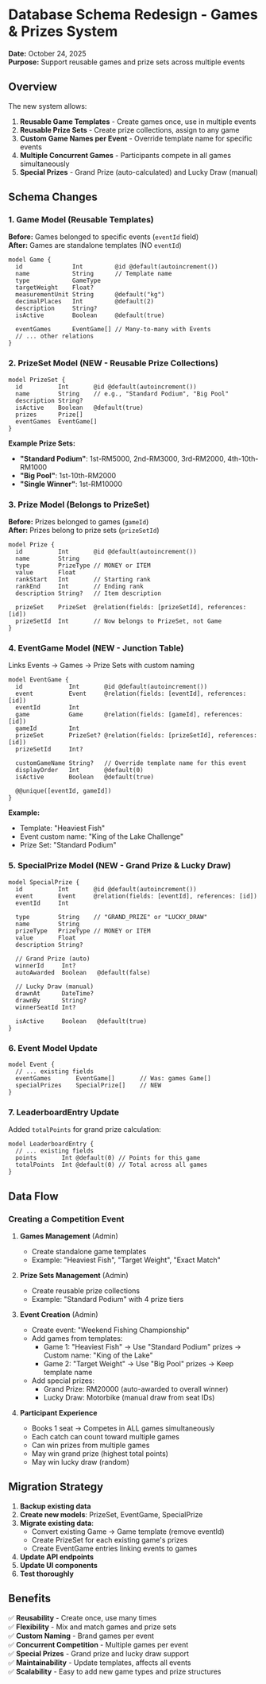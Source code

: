 # Database Schema Redesign - Games & Prizes System

**Date:** October 24, 2025  
**Purpose:** Support reusable games and prize sets across multiple events

## Overview

The new system allows:
1. **Reusable Game Templates** - Create games once, use in multiple events
2. **Reusable Prize Sets** - Create prize collections, assign to any game
3. **Custom Game Names per Event** - Override template name for specific events
4. **Multiple Concurrent Games** - Participants compete in all games simultaneously
5. **Special Prizes** - Grand Prize (auto-calculated) and Lucky Draw (manual)

## Schema Changes

### 1. Game Model (Reusable Templates)
**Before:** Games belonged to specific events (`eventId` field)  
**After:** Games are standalone templates (NO `eventId`)

```prisma
model Game {
  id              Int         @id @default(autoincrement())
  name            String      // Template name
  type            GameType
  targetWeight    Float?
  measurementUnit String      @default("kg")
  decimalPlaces   Int         @default(2)
  description     String?
  isActive        Boolean     @default(true)
  
  eventGames      EventGame[] // Many-to-many with Events
  // ... other relations
}
```

### 2. PrizeSet Model (NEW - Reusable Prize Collections)
```prisma
model PrizeSet {
  id          Int       @id @default(autoincrement())
  name        String    // e.g., "Standard Podium", "Big Pool"
  description String?
  isActive    Boolean   @default(true)
  prizes      Prize[]
  eventGames  EventGame[]
}
```

**Example Prize Sets:**
- **"Standard Podium"**: 1st-RM5000, 2nd-RM3000, 3rd-RM2000, 4th-10th-RM1000
- **"Big Pool"**: 1st-10th-RM2000
- **"Single Winner"**: 1st-RM10000

### 3. Prize Model (Belongs to PrizeSet)
**Before:** Prizes belonged to games (`gameId`)  
**After:** Prizes belong to prize sets (`prizeSetId`)

```prisma
model Prize {
  id          Int       @id @default(autoincrement())
  name        String
  type        PrizeType // MONEY or ITEM
  value       Float
  rankStart   Int       // Starting rank
  rankEnd     Int       // Ending rank
  description String?   // Item description
  
  prizeSet    PrizeSet  @relation(fields: [prizeSetId], references: [id])
  prizeSetId  Int       // Now belongs to PrizeSet, not Game
}
```

### 4. EventGame Model (NEW - Junction Table)
Links Events → Games → Prize Sets with custom naming

```prisma
model EventGame {
  id             Int       @id @default(autoincrement())
  event          Event     @relation(fields: [eventId], references: [id])
  eventId        Int
  game           Game      @relation(fields: [gameId], references: [id])
  gameId         Int
  prizeSet       PrizeSet? @relation(fields: [prizeSetId], references: [id])
  prizeSetId     Int?
  
  customGameName String?   // Override template name for this event
  displayOrder   Int       @default(0)
  isActive       Boolean   @default(true)
  
  @@unique([eventId, gameId])
}
```

**Example:**
- Template: "Heaviest Fish"
- Event custom name: "King of the Lake Challenge"
- Prize Set: "Standard Podium"

### 5. SpecialPrize Model (NEW - Grand Prize & Lucky Draw)
```prisma
model SpecialPrize {
  id          Int       @id @default(autoincrement())
  event       Event     @relation(fields: [eventId], references: [id])
  eventId     Int
  
  type        String    // "GRAND_PRIZE" or "LUCKY_DRAW"
  name        String
  prizeType   PrizeType // MONEY or ITEM
  value       Float
  description String?
  
  // Grand Prize (auto)
  winnerId     Int?
  autoAwarded  Boolean   @default(false)
  
  // Lucky Draw (manual)
  drawnAt      DateTime?
  drawnBy      String?
  winnerSeatId Int?
  
  isActive     Boolean   @default(true)
}
```

### 6. Event Model Update
```prisma
model Event {
  // ... existing fields
  eventGames       EventGame[]       // Was: games Game[]
  specialPrizes    SpecialPrize[]    // NEW
}
```

### 7. LeaderboardEntry Update
Added `totalPoints` for grand prize calculation:
```prisma
model LeaderboardEntry {
  // ... existing fields
  points       Int @default(0) // Points for this game
  totalPoints  Int @default(0) // Total across all games
}
```

## Data Flow

### Creating a Competition Event

1. **Games Management** (Admin)
   - Create standalone game templates
   - Example: "Heaviest Fish", "Target Weight", "Exact Match"

2. **Prize Sets Management** (Admin)
   - Create reusable prize collections
   - Example: "Standard Podium" with 4 prize tiers

3. **Event Creation** (Admin)
   - Create event: "Weekend Fishing Championship"
   - Add games from templates:
     - Game 1: "Heaviest Fish" → Use "Standard Podium" prizes → Custom name: "King of the Lake"
     - Game 2: "Target Weight" → Use "Big Pool" prizes → Keep template name
   - Add special prizes:
     - Grand Prize: RM20000 (auto-awarded to overall winner)
     - Lucky Draw: Motorbike (manual draw from seat IDs)

4. **Participant Experience**
   - Books 1 seat → Competes in ALL games simultaneously
   - Each catch can count toward multiple games
   - Can win prizes from multiple games
   - May win grand prize (highest total points)
   - May win lucky draw (random)

## Migration Strategy

1. **Backup existing data**
2. **Create new models**: PrizeSet, EventGame, SpecialPrize
3. **Migrate existing data**:
   - Convert existing Game → Game template (remove eventId)
   - Create PrizeSet for each existing game's prizes
   - Create EventGame entries linking events to games
4. **Update API endpoints**
5. **Update UI components**
6. **Test thoroughly**

## Benefits

✅ **Reusability** - Create once, use many times  
✅ **Flexibility** - Mix and match games and prize sets  
✅ **Custom Naming** - Brand games per event  
✅ **Concurrent Competition** - Multiple games per event  
✅ **Special Prizes** - Grand prize and lucky draw support  
✅ **Maintainability** - Update templates, affects all events  
✅ **Scalability** - Easy to add new game types and prize structures
